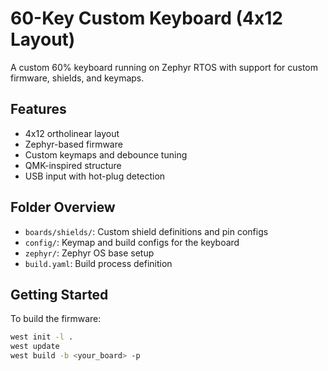 # 60-Key Custom Keyboard (4x12 Layout)

A custom 60% keyboard running on Zephyr RTOS with support for custom firmware, shields, and keymaps.

## Features
- 4x12 ortholinear layout
- Zephyr-based firmware
- Custom keymaps and debounce tuning
- QMK-inspired structure
- USB input with hot-plug detection

## Folder Overview
- `boards/shields/`: Custom shield definitions and pin configs
- `config/`: Keymap and build configs for the keyboard
- `zephyr/`: Zephyr OS base setup
- `build.yaml`: Build process definition

## Getting Started
To build the firmware:
```bash
west init -l .
west update
west build -b <your_board> -p
